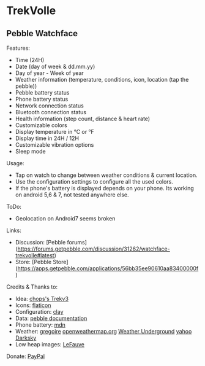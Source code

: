 # TrekVolle
## Pebble Watchface

Features:
- Time (24H) 
- Date (day of week & dd.mm.yy) 
- Day of year - Week of year 
- Weather information (temperature, conditions, icon, location (tap the pebble)) 
- Pebble battery status 
- Phone battery status 
- Network connection status 
- Bluetooth connection status 
- Health information (step count, distance & heart rate) 
- Customizable colors
- Display temperature in °C or °F
- Display time in 24H / 12H
- Customizable vibration options
- Sleep mode

Usage:

- Tap on watch to change between weather conditions & current location.
- Use the configuration settings to configure all the used colors.
- If the phone's battery is displayed depends on your phone. Its working on android 5,6 & 7, not tested anywhere else.

ToDo:
- Geolocation on Android7 seems broken

Links:
- Discussion: [Pebble forums] (https://forums.getpebble.com/discussion/31262/watchface-trekvolle#latest)
- Store: [Pebble Store] (https://apps.getpebble.com/applications/56bb35ee90610aa83400000f)

Credits & Thanks to:

* Idea: [chops's Trekv3](http://www.markspebblefaces.com/)
* Icons: [flaticon](http://www.flaticon.com)
* Configuration: [clay](https://github.com/pebble/clay)
* Data: [pebble documentation](https://developer.pebble.com/docs/c/)
* Phone battery: [mdn](https://developer.mozilla.org/en-US/docs/Web/API/Battery_Status_API)
* Weather: [gregoire](https://www.npmjs.com/package/pebble-generic-weather) [openweathermap.org](https://openweathermap.org/) [Weather Underground](https://www.wunderground.com/) [yahoo](https://yahoo.com/) [Darksky](https://darksky.net/) 
* Low heap images: [LeFauve](https://github.com/LeFauve/pebble_memory_tools)

Donate: [PayPal](https://www.paypal.com/cgi-bin/webscr?cmd=_s-xclick&hosted_button_id=XU85WXAT4CVXE) 
